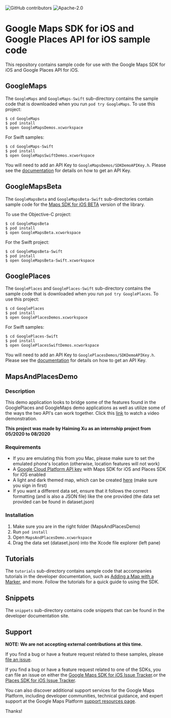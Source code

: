 ![GitHub contributors](https://img.shields.io/github/contributors/googlemaps/maps-sdk-for-ios-samples)
![Apache-2.0](https://img.shields.io/badge/license-Apache-blue)

# Google Maps SDK for iOS and Google Places API for iOS sample code

This repository contains sample code for use with the Google Maps SDK for iOS
and Google Places API for iOS.

## GoogleMaps

The `GoogleMaps` and `GoogleMaps-Swift` sub-directory contains the sample code that is downloaded
when you run `pod try GoogleMaps`. To use this project:

```
$ cd GoogleMaps
$ pod install
$ open GoogleMapsDemos.xcworkspace
```

For Swift samples:

```
$ cd GoogleMaps-Swift
$ pod install
$ open GoogleMapsSwiftDemos.xcworkspace
```

You will need to add an API Key to `GoogleMapsDemos/SDKDemoAPIKey.h`. Please see the
[documentation](https://developers.google.com/maps/documentation/ios-sdk/start#get-key)
for details on how to get an API Key.

## GoogleMapsBeta

The `GoogleMapsBeta` and `GoogleMapsBeta-Swift` sub-directories contain sample code for the
[Maps SDK for iOS BETA](https://developers.google.com/maps/documentation/ios-sdk/v310-beta) version of the library. 

To use the Objective-C project:

```
$ cd GoogleMapsBeta
$ pod install
$ open GoogleMapsBeta.xcworkspace
```

For the Swift project:

```
$ cd GoogleMapsBeta-Swift
$ pod install
$ open GoogleMapsBeta-Swift.xcworkspace
```

## GooglePlaces

The `GooglePlaces` and `GooglePlaces-Swift` sub-directory contains the sample code that is downloaded
when you run `pod try GooglePlaces`. To use this project:

```
$ cd GooglePlaces
$ pod install
$ open GooglePlacesDemos.xcworkspace
```

For Swift samples:

```
$ cd GooglePlaces-Swift
$ pod install
$ open GooglePlacesSwiftDemos.xcworkspace
```

You will need to add an API Key to `GooglePlacesDemos/SDKDemoAPIKey.h`. Please see the
[documentation](https://developers.google.com/places/ios-api/start#get-key)
for details on how to get an API Key.

## MapsAndPlacesDemo
### Description
This demo application looks to bridge some of the features found in the GooglePlaces and GoogleMaps demo applications as well as utilize some of the ways the two API's can work together.
Click this [link](https://www.youtube.com/watch?v=u4Ih8EWqZio) to watch a video demonstration.

__This project was made by Haiming Xu as an internship project from 05/2020 to 08/2020__
### Requirements
- If you are emulating this from you Mac, please make sure to set the emulated phone's location (otherwise, location features will not work)
- A [Google Cloud Platform API key](https://developers.google.com/maps/documentation/ios-sdk/start#get-key) with Maps SDK for iOS and Places SDK for iOS enabled
- A light and dark themed map, which can be created [here](https://console.cloud.google.com/google/maps-apis/client-styles?project=verdant-medium-278819&folder=&organizationId=) (make sure you sign in first)
- If you want a different data set, ensure that it follows the correct formatting (and is also a JSON file) like the one provided (the data set provided can be found in dataset.json)
### Installation
1. Make sure you are in the right folder (MapsAndPlacesDemo)
2. Run `pod install`
3. Open `MapsAndPlacesDemo.xcworkspace`
4. Drag the data set (dataset.json) into the Xcode file explorer (left pane)

## Tutorials

The `tutorials` sub-directory contains sample code that accompanies tutorials in the developer
documentation, such as 
[Adding a Map with a Marker](https://developers.google.com/maps/documentation/ios-sdk/map-with-marker),
and more. Follow the tutorials for a quick guide to using the SDK.

## Snippets

The `snippets` sub-directory contains code snippets that can be found in the developer documentation site.

## Support

**NOTE: We are not accepting external contributions at this time.**

If you find a bug or have a feature request related to these samples, please [file an issue](https://github.com/googlemaps/maps-sdk-for-ios-samples/issues).

If you find a bug or have a feature request related to one of the SDKs, you can file an issue on either the
[Google Maps SDK for iOS Issue Tracker](https://developers.google.com/maps/documentation/ios-sdk/support#issue-tracker).or the
[Places SDK for iOS Issue Tracker](https://issuetracker.google.com/savedsearches/5050150).

You can also discover additional support services for the Google Maps Platform, including developer communities,
technical guidance, and expert support at the Google Maps Platform [support resources page](https://developers.google.com/maps/support/).

Thanks!
